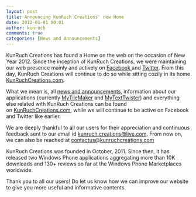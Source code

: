 ```yaml
---
layout: post
title: Announcing KunRuch Creations' new Home
date: 2012-01-01 00:01
author: kunruch
comments: true
categories: [News and Announcements]
---
```

KunRuch Creations has found a Home on the web on the occasion of New Year 2012. Since the inception of KunRuch Creations, we were maintaining our web presence mainly and actively on <a title="KunRuch Creations on Facebook" href="http://www.facebook.com/kunruchcreations" target="_blank">Facebook </a>and <a title="KunRuch Creations on Twitter" href="http://twitter.com/kunruch" target="_blank">Twitter</a>. From this day, KunRuch Creations will continue to do so while sitting cozily in its home <a title="KunRuch Creations" href="https://kunruchcreations.com/" target="_blank">KunRuchCreations.com</a>.

What we mean is, all <a title="News and Announcements by KunRuch Creations" href="https://kunruchcreations.com/category/news-and-announcements/" target="_blank">news and announcements</a>, information about our applications (currently <a title="MyTileMaker" href="https://kunruchcreations.com/mytilemaker/" target="_blank">MyTileMaker</a> and <a title="MyTextTwister" href="https://kunruchcreations.com/mytexttwister/" target="_blank">MyTextTwister</a>) and everything else related with KunRuch Creations can be found on <a title="KunRuch Creations" href="https://kunruchcreations.com/" target="_blank">KunRuchCreations.com</a>, while we will continue to be active on Facebook and Twitter like earlier.

We are deeply thankful to all our users for their appreciation and continuous feedback sent to our email id <a title="mailto:kunruch.creations@live.com" href="mailto:kunruch.creations@live.com">kunruch.creations@live.com</a>. From now on, we can also be reached at <a title="mailto:contactus@kunruchcreations.com" href="mailto:contactus@kunruchcreations.com">contactus@kunruchcreations.com</a>

KunRuch Creations was founded in October, 2011. Since then, it has released two Windows Phone applications aggregating more than 10K downloads and 130+ reviews so far at the Windows Phone Marketplaces worldwide.

Thank you to all our users! Do let us know how we can improve our website to give you more useful and informative contents.

